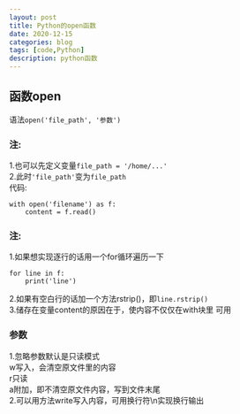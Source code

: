 ```yaml
---
layout: post
title: Python的open函数
date: 2020-12-15
categories: blog
tags: [code,Python]
description: python函数
---     
```


## 函数open
语法`open('file_path', '参数')`    
### 注:     
1.也可以先定义变量`file_path = '/home/...'`     
2.此时`'file_path'`变为`file_path`    
代码:    
```
with open('filename') as f:
    content = f.read()
```         
### 注:        
1.如果想实现逐行的话用一个for循环遍历一下     
```
for line in f:
    print('line')
```     
2.如果有空白行的话加一个方法rstrip()，即`line.rstrip()`     
3.储存在变量content的原因在于，使内容不仅仅在with块里
可用    
### 参数     
1.忽略参数默认是只读模式     
w写入，会清空原文件里的内容     
r只读       
a附加，即不清空原文件内容，写到文件末尾         
2.可以用方法write写入内容，可用换行符\n实现换行输出      
